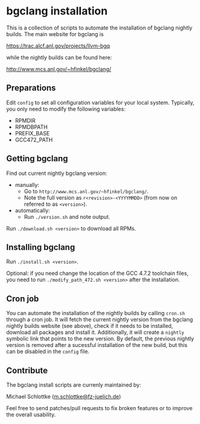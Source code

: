 bgclang installation
====================

This is a collection of scripts to automate the installation of bgclang nightly
builds. The main website for bgclang is

https://trac.alcf.anl.gov/projects/llvm-bgq

while the nightly builds can be found here:

http://www.mcs.anl.gov/~hfinkel/bgclang/


Preparations
------------

Edit `config` to set all configuration variables for your local system.
Typically, you only need to modify the following variables:
* RPMDIR
* RPMDBPATH
* PREFIX\_BASE
* GCC472\_PATH


Getting bgclang
---------------

Find out current nightly bgclang version:
* manually:
  * Go to `http://www.mcs.anl.gov/~hfinkel/bgclang/`.
  * Note the full version as `r<revision>-<YYYYMMDD>`
    (from now on referred to as `<version>`).
* automatically:
  * Run `./version.sh` and note output.

Run `./download.sh <version>` to download all RPMs.


Installing bgclang
------------------

Run `./install.sh <version>`.

Optional: if you need change the location of the GCC 4.7.2 toolchain files, you
need to run `./modify_path_472.sh <version>` after the installation.


Cron job
--------

You can automate the installation of the nightly builds by calling `cron.sh`
through a cron job. It will fetch the current nightly version from the bgclang
nightly builds website (see above), check if it needs to be installed, download
all packages and install it. Additionally, it will create a `nightly` symbolic
link that points to the new version. By default, the previous nightly version is
removed after a sucessful installation of the new build, but this can be
disabled in the `config` file.


Contribute
----------

The bgclang install scripts are currenly maintained by:

Michael Schlottke (<m.schlottke@fz-juelich.de>)

Feel free to send patches/pull requests to fix broken features or to improve the
overall usability.
